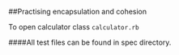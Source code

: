 ##Practising encapsulation and cohesion

To open calculator class
`calculator.rb`

####All test files can be found in spec directory.